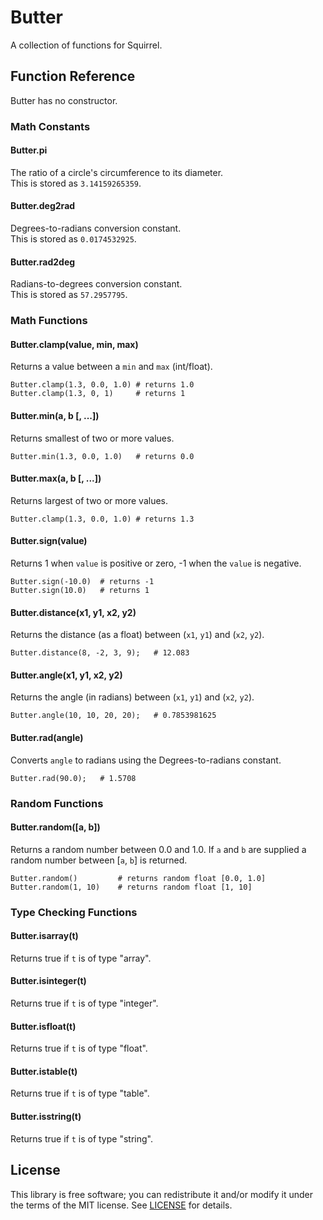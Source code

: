# Butter

A collection of functions for Squirrel.

## Function Reference

Butter has no constructor.

### Math Constants

#### Butter.pi
The ratio of a circle's circumference to its diameter.</br>
This is stored as `3.14159265359`.

#### Butter.deg2rad
Degrees-to-radians conversion constant.</br>
This is stored as `0.0174532925`.

#### Butter.rad2deg
Radians-to-degrees conversion constant.</br>
This is stored as `57.2957795`.

### Math Functions

#### Butter.clamp(value, min, max)
Returns a value between a `min` and `max` (int/float).
```squirrel
Butter.clamp(1.3, 0.0, 1.0)	# returns 1.0
Butter.clamp(1.3, 0, 1)		# returns 1
```

#### Butter.min(a, b [, ...])
Returns smallest of two or more values.
```squirrel
Butter.min(1.3, 0.0, 1.0)	# returns 0.0
```

#### Butter.max(a, b [, ...])
Returns largest of two or more values.
```squirrel
Butter.clamp(1.3, 0.0, 1.0)	# returns 1.3
```

#### Butter.sign(value)
Returns 1 when `value` is positive or zero, -1 when the `value` is negative.
```squirrel
Butter.sign(-10.0)	# returns -1
Butter.sign(10.0)	# returns 1
```

#### Butter.distance(x1, y1, x2, y2)
Returns the distance (as a float) between (`x1`, `y1`) and (`x2`, `y2`).
```squirrel
Butter.distance(8, -2, 3, 9);	# 12.083
```

#### Butter.angle(x1, y1, x2, y2)
Returns the angle (in radians) between (`x1`, `y1`) and (`x2`, `y2`).
```squirrel
Butter.angle(10, 10, 20, 20);	# 0.7853981625
```

#### Butter.rad(angle)
Converts `angle` to radians using the Degrees-to-radians constant.
```squirrel
Butter.rad(90.0);	# 1.5708
```

### Random Functions

#### Butter.random([a, b])
Returns a random number between 0.0 and 1.0.
If `a` and `b` are supplied a random number between [`a`, `b`] is returned.

```squirrel
Butter.random()			# returns random float [0.0, 1.0]
Butter.random(1, 10)	# returns random float [1, 10]
```

### Type Checking Functions

#### Butter.isarray(t)
Returns true if `t` is of type "array".

#### Butter.isinteger(t)
Returns true if `t` is of type "integer".

#### Butter.isfloat(t)
Returns true if `t` is of type "float".

#### Butter.istable(t)
Returns true if `t` is of type "table".

#### Butter.isstring(t)
Returns true if `t` is of type "string".

## License

This library is free software; you can redistribute it and/or modify it under
the terms of the MIT license. See [LICENSE](LICENSE) for details.
